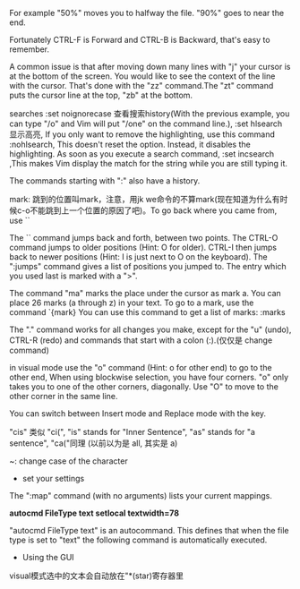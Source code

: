  For example "50%" moves you to halfway the file.  "90%" goes to near the end.

 Fortunately CTRL-F is Forward and CTRL-B is Backward, that's easy to remember.

A common issue is that after moving down many lines with "j" your cursor is at
the bottom of the screen.  You would like to see the context of the line with
the cursor.  That's done with the "zz" command.The "zt" command puts the cursor line at the top, "zb" at the bottom.

searches :set noignorecase   查看搜索history(With the previous example, you can type "/o<Up>" and Vim will put "/one" on the command line.),
:set hlsearch 显示高亮, If you only want to remove the highlighting, use this command :nohlsearch, This doesn't reset the option.  Instead, it disables the highlighting.  As soon as you execute a search command,
:set incsearch ,This makes Vim display the match for the string while you are still typing it.

The commands starting with ":" also have a history.

mark: 跳到的位置叫mark，注意，用jk we命令的不算mark(现在知道为什么有时候c-o不能跳到上一个位置的原因了吧)。To go back
where you came from, use \`\`

The \`\` command jumps back and forth, between two points.  The CTRL-O command
jumps to older positions (Hint: O for older).  CTRL-I then jumps back to newer
positions (Hint: I is just next to O on the keyboard).
The ":jumps" command gives a list of positions you jumped to.  The entry which
you used last is marked with a ">".

The command "ma" marks
the place under the cursor as mark a.  You can place 26 marks (a through z) in
your text. To go to a mark, use the command `{mark}
You can use this command to get a list of marks:
:marks

The "." command works for all changes you make, except for the "u" (undo),
CTRL-R (redo) and commands that start with a colon (:).(仅仅是 change command)

in visual mode use the "o" command (Hint: o for other end) to go to the other end,
When using blockwise selection, you have four corners.  "o" only takes you to
one of the other corners, diagonally.  Use "O" to move to the other corner in
the same line.

You can switch between Insert mode and Replace mode with the <Insert> key.

"cis" 类似 "ci(", "is" stands for "Inner Sentence", "as" stands for "a sentence", "ca("同理 (以前以为是 all, 其实是 a)

~: change case of the character
* set your settings

The ":map" command (with no arguments) lists your current mappings.

**autocmd FileType text setlocal textwidth=78**

 "autocmd FileType text" is an autocommand.  This
defines that when the file type is set to "text" the following command is
automatically executed.
* Using the GUI

visual模式选中的文本会自动放在"*(star)寄存器里